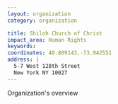 ```yaml
---
layout: organization
category: organization

title: Shiloh Church of Christ
impact_area: Human Rights
keywords: 
coordinates: 40.809143,-73.942551
address: |
  5-7 West 128th Street
  New York NY 10027
---
```

Organization's overview
